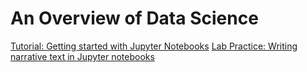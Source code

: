 # An Overview of Data Science

[Tutorial: Getting started with Jupyter Notebooks](Tutorial.ipynb)
[Lab Practice: Writing narrative text in Jupyter notebooks](Lab_Practice.ipynb)
